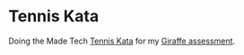 # Tennis Kata

Doing the Made Tech [Tennis Kata](https://learn.madetech.com/katas/tennis/) for my [Giraffe assessment](https://learn.madetech.com/core-skills/tdd/).
